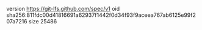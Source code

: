 version https://git-lfs.github.com/spec/v1
oid sha256:811fdc00d41816691a62937f1442f0d34f93f9aceea767ab6125e99f207a7216
size 25486
